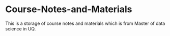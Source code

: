 # Course-Notes-and-Materials

This is a storage of course notes and materials which is from Master of data science in UQ.

